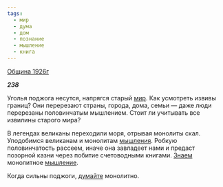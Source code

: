 ```yaml
---
tags:
  - мир
  - дума
  - дом
  - познание
  - мышление
  - книга
---
```

[Община 1926г](https://127.0.0.1:4002/agni/1926)

___238___

Уголья поджога несутся, напрягся старый [мир](../../../tags/#мир). Как усмотреть извивы границ? Они перерезают страны, города, дома, семьи — даже люди перерезаны половинчатым мышлением. Стоит ли учитывать все извилины старого мира?   

В легендах великаны переходили моря, отрывая монолиты скал. Уподобимся великанам и монолитам [мышления](../../../tags/#мышление). Робкую половинчатость рассеем, иначе она завладеет нами и предаст позорной казни через побитие счетоводными книгами. [Знаем](../../../tags/#познание) монолитное [мышление](../../../tags/#мышление).   

Когда сильны поджоги, [думайте](../../../tags/#дума) монолитно.   

